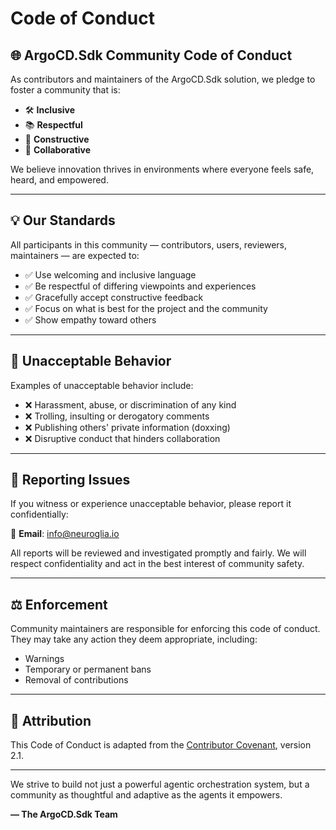 ﻿# Code of Conduct

## 🌐 ArgoCD.Sdk Community Code of Conduct

As contributors and maintainers of the ArgoCD.Sdk solution, we pledge to foster a community that is:

- 🛠️ **Inclusive**
- 📚 **Respectful**
- 💬 **Constructive**
- 🤝 **Collaborative**

We believe innovation thrives in environments where everyone feels safe, heard, and empowered.

---

## 💡 Our Standards

All participants in this community — contributors, users, reviewers, maintainers — are expected to:

- ✅ Use welcoming and inclusive language
- ✅ Be respectful of differing viewpoints and experiences
- ✅ Gracefully accept constructive feedback
- ✅ Focus on what is best for the project and the community
- ✅ Show empathy toward others

---

## 🚫 Unacceptable Behavior

Examples of unacceptable behavior include:

- ❌ Harassment, abuse, or discrimination of any kind
- ❌ Trolling, insulting or derogatory comments
- ❌ Publishing others' private information (doxxing)
- ❌ Disruptive conduct that hinders collaboration

---

## 📣 Reporting Issues

If you witness or experience unacceptable behavior, please report it confidentially:

📧 **Email**: info@neuroglia.io

All reports will be reviewed and investigated promptly and fairly. We will respect confidentiality and act in the best interest of community safety.

---

## ⚖️ Enforcement

Community maintainers are responsible for enforcing this code of conduct. They may take any action they deem appropriate, including:

- Warnings
- Temporary or permanent bans
- Removal of contributions

---

## 🙌 Attribution

This Code of Conduct is adapted from the [Contributor Covenant](https://www.contributor-covenant.org), version 2.1.

---

We strive to build not just a powerful agentic orchestration system, but a community as thoughtful and adaptive as the agents it empowers.

**— The ArgoCD.Sdk Team**
